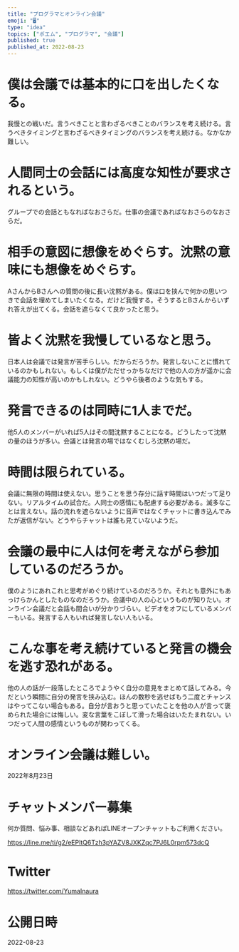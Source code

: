 ```yaml
---
title: "プログラマとオンライン会議"
emoji: "🖥"
type: "idea"
topics: ["ポエム", "プログラマ", "会議"]
published: true
published_at: 2022-08-23
---
```



# 僕は会議では基本的に口を出したくなる。

我慢との戦いだ。言うべきことと言わざるべきことのバランスを考え続ける。言うべきタイミングと言わざるべきタイミングのバランスを考え続ける。なかなか難しい。

# 人間同士の会話には高度な知性が要求されるという。

グループでの会話ともなればなおさらだ。仕事の会議であればなおさらのなおさらだ。

# 相手の意図に想像をめぐらす。沈黙の意味にも想像をめぐらす。

AさんからBさんへの質問の後に長い沈黙がある。僕は口を挟んで何かの思いつきで会話を埋めてしまいたくなる。だけど我慢する。そうするとBさんからいずれ答えが出てくる。会話を遮らなくて良かったと思う。

# 皆よく沈黙を我慢しているなと思う。

日本人は会議では発言が苦手らしい。だからだろうか。発言しないことに慣れているのかもしれない。もしくは僕がただせっかちなだけで他の人の方が遥かに会議能力の知性が高いのかもしれない。どうやら後者のような気もする。

# 発言できるのは同時に1人までだ。

他5人のメンバーがいれば5人はその間沈黙することになる。どうしたって沈黙の量のほうが多い。会議とは発言の場ではなくむしろ沈黙の場だ。

# 時間は限られている。

会議に無限の時間は使えない。思うことを思う存分に話す時間はいつだって足りない。リアルタイムの試合だ。人同士の感情にも配慮する必要がある。滅多なことは言えない。話の流れを遮らないように音声ではなくチャットに書き込んでみたが返信がない。どうやらチャットは誰も見ていないようだ。

# 会議の最中に人は何を考えながら参加しているのだろうか。

僕のようにあれこれと思考がめぐり続けているのだろうか。それとも意外にもあっけらかんとしたものなのだろうか。会議中の人の心というものが知りたい。オンライン会議だと会話も間合いが分かりづらい。ビデオをオフにしているメンバーもいる。発言する人もいれば発言しない人もいる。

# こんな事を考え続けていると発言の機会を逃す恐れがある。

他の人の話が一段落したところでようやく自分の意見をまとめて話してみる。今だという瞬間に自分の発言を挟み込む。ほんの数秒を逃せばもう二度とチャンスはやってこない場合もある。自分が言おうと思っていたことを他の人が言って褒められた場合には悔しい。変な言葉をこぼして滑った場合はいたたまれない。いつだって人間の感情というものが関わってくる。

# オンライン会議は難しい。

2022年8月23日

<!-- Update From Qiita API -->

# チャットメンバー募集


何か質問、悩み事、相談などあればLINEオープンチャットもご利用ください。

https://line.me/ti/g2/eEPltQ6Tzh3pYAZV8JXKZqc7PJ6L0rpm573dcQ


# Twitter

https://twitter.com/YumaInaura

<!-- Update From Qiita API -->


# 公開日時

2022-08-23
